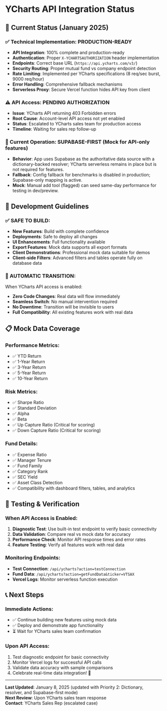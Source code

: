 # YCharts API Integration Status

## 🚨 Current Status (January 2025)

### ✅ Technical Implementation: PRODUCTION-READY
- **API Integration**: 100% complete and production-ready
- **Authentication**: Proper `X-YCHARTSAUTHORIZATION` header implementation
- **Endpoints**: Correct base URL (`https://api.ycharts.com/v3/`)
- **Security Routing**: Proper mutual fund vs company endpoint detection
- **Rate Limiting**: Implemented per YCharts specifications (8 req/sec burst, 9000 req/hour)
- **Error Handling**: Comprehensive fallback mechanisms
- **Serverless Proxy**: Secure Vercel function hides API key from client

### ⚠️ API Access: PENDING AUTHORIZATION
- **Issue**: YCharts API returning 403 Forbidden errors
- **Root Cause**: Account-level API access not yet enabled
- **Status**: Escalated to YCharts sales team for production access
- **Timeline**: Waiting for sales rep follow-up

### 🔄 Current Operation: SUPABASE-FIRST (Mock for API-only features)
- **Behavior**: App uses Supabase as the authoritative data source with a dictionary-backed resolver; YCharts serverless remains in place but is not required for features.
- **Fallback**: Config fallback for benchmarks is disabled in production; Supabase-only mapping is active.
- **Mock**: Manual add tool (flagged) can seed same-day performance for testing in dev/preview.

## 🚀 Development Guidelines

### ✅ SAFE TO BUILD:
- **New Features**: Build with complete confidence
- **Deployments**: Safe to deploy all changes
- **UI Enhancements**: Full functionality available
- **Export Features**: Mock data supports all export formats
- **Client Demonstrations**: Professional mock data suitable for demos
 - **Client-side Filters**: Advanced filters and tables operate fully on database data

### 🔄 AUTOMATIC TRANSITION:
When YCharts API access is enabled:
- **Zero Code Changes**: Real data will flow immediately
- **Seamless Switch**: No manual intervention required
- **No Downtime**: Transition will be invisible to users
- **Full Compatibility**: All existing features work with real data

## 📋 Mock Data Coverage

### Performance Metrics:
- ✅ YTD Return
- ✅ 1-Year Return  
- ✅ 3-Year Return
- ✅ 5-Year Return
- ✅ 10-Year Return

### Risk Metrics:
- ✅ Sharpe Ratio
- ✅ Standard Deviation
- ✅ Alpha
- ✅ Beta
- ✅ Up Capture Ratio (Critical for scoring)
- ✅ Down Capture Ratio (Critical for scoring)

### Fund Details:
- ✅ Expense Ratio
- ✅ Manager Tenure
- ✅ Fund Family
- ✅ Category Rank
- ✅ SEC Yield
- ✅ Asset Class Detection
 - ✅ Compatibility with dashboard filters, tables, and analytics

## 🔧 Testing & Verification

### When API Access is Enabled:
1. **Diagnostic Test**: Use built-in test endpoint to verify basic connectivity
2. **Data Validation**: Compare real vs mock data for accuracy
3. **Performance Check**: Monitor API response times and error rates
4. **Feature Testing**: Verify all features work with real data

### Monitoring Endpoints:
- **Test Connection**: `/api/ycharts?action=testConnection`
- **Fund Data**: `/api/ycharts?action=getFundData&ticker=VTSAX`
- **Vercel Logs**: Monitor serverless function execution

## 📞 Next Steps

### Immediate Actions:
- ✅ Continue building new features using mock data
- ✅ Deploy and demonstrate app functionality
- ⏳ Wait for YCharts sales team confirmation

### Upon API Access:
1. Test diagnostic endpoint for basic connectivity
2. Monitor Vercel logs for successful API calls
3. Validate data accuracy with sample comparisons
4. Celebrate real-time data integration! 🎉

---

**Last Updated**: January 8, 2025 (updated with Priority 2: Dictionary, resolver, and Supabase-first mode)  
**Next Review**: Upon YCharts sales team response  
**Contact**: YCharts Sales Rep (escalated case)